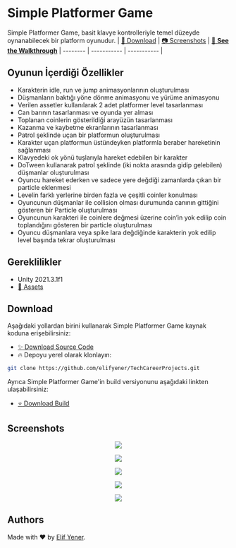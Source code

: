 # Simple Platformer Game
Simple Platformer Game, basit klavye kontrolleriyle temel düzeyde oynanabilecek bir platform oyunudur.
| [:rocket: Download](#download) | [:camera: Screenshots](#screenshots) | [:movie_camera: **See the Walkthrough**](https://youtu.be/RZX2Sr7Pjsc)
| -------- | ----------- | ----------- |

## Oyunun İçerdiği Özellikler
- Karakterin idle, run ve jump animasyonlarının oluşturulması
- Düşmanların baktığı yöne dönme animasyonu ve yürüme animasyonu
- Verilen assetler kullanılarak 2 adet platformer level tasarlanması
- Can barının tasarlanması ve oyunda yer alması
- Toplanan coinlerin gösterildiği arayüzün tasarlanması
- Kazanma ve kaybetme ekranlarının tasarlanması
- Patrol şeklinde uçan bir platformun oluşturulması
- Karakter uçan platformun üstündeyken platformla beraber hareketinin sağlanması
- Klavyedeki ok yönü tuşlarıyla hareket edebilen bir karakter
- DoTween kullanarak patrol şeklinde (iki nokta arasında gidip gelebilen) düşmanlar oluşturulması
- Oyuncu hareket ederken ve sadece yere değdiği zamanlarda çıkan bir particle eklenmesi
- Levelin farklı yerlerine birden fazla ve çeşitli coinler konulması
- Oyuncunun düşmanlar ile collision olması durumunda canının gittiğini gösteren bir Particle oluşturulması
- Oyuncunun karakteri ile coinlere değmesi üzerine coin’in yok edilip coin toplandığını gösteren bir particle oluşturulması
- Oyuncu düşmanlara veya spike lara değdiğinde karakterin yok edilip level başında tekrar oluşturulması

## Gereklilikler
- Unity 2021.3.1f1
- [:cactus: Assets](https://assetstore.unity.com/packages/2d/characters/simple-2d-platformer-assets-pack-188518)

## Download

Aşağıdaki yollardan birini kullanarak Simple Platformer Game kaynak koduna erişebilirsiniz:

- [:sparkles: Download Source Code](https://github.com/elifyener/TechCareerProjects/archive/master.zip)
- :fire:  Depoyu yerel olarak klonlayın:

```bash
git clone https://github.com/elifyener/TechCareerProjects.git
```

Ayrıca Simple Platformer Game'in build versiyonunu aşağıdaki linkten ulaşabilirsiniz:

- [:star: Download Build](https://github.com/elifyener/TechCareerProjects/blob/main/SimplePlatformerGame/Build.zip?raw=true)

## Screenshots

<p align="center">
  <img src="https://github.com/elifyener/TechCareerProjects/blob/main/images/spg1.png" />
</p>
<p align="center">
  <img src="https://github.com/elifyener/TechCareerProjects/blob/main/images/spg2.png" />
</p>
<p align="center">
  <img src="https://github.com/elifyener/TechCareerProjects/blob/main/images/spg3.png" />
</p>
<p align="center">
  <img src="https://github.com/elifyener/TechCareerProjects/blob/main/images/spg4.png" />
</p>
<p align="center">
  <img src="https://github.com/elifyener/TechCareerProjects/blob/main/images/spg5.png" />
</p>

## Authors
Made with :heart: by [Elif Yener](https://github.com/elifyener).
